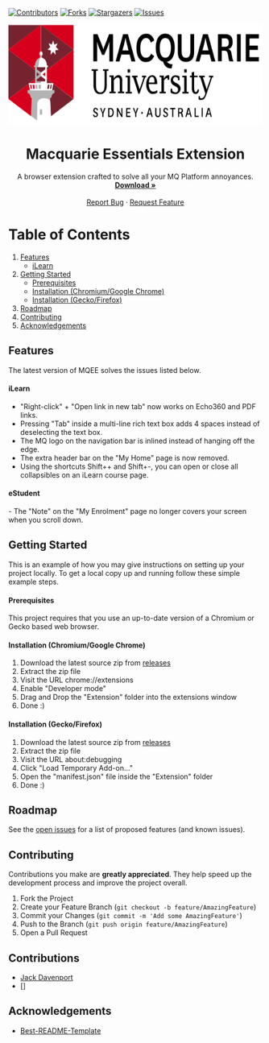 [![Contributors][contributors-shield]][contributors-url]
[![Forks][forks-shield]][forks-url]
[![Stargazers][stars-shield]][stars-url]
[![Issues][issues-shield]][issues-url]



<p align="center">
    <a href="https://github.com/KabirAcharya/MQEE">
        <img src="/MQ.svg" alt="Logo" width="100%" height="200">
    </a>
</p>

<h1 align="center">Macquarie Essentials Extension</h1>

<p align="center">
    A browser extension crafted to solve all your MQ Platform annoyances.
    <br />
    <a href="https://github.com/KabirAcharya/MQEE/releases"><strong>Download »</strong></a>
    <br />
    <br />
    <a href="https://github.com/KabirAcharya/MQEE/issues">Report Bug</a>
    ·
    <a href="https://github.com/KabirAcharya/MQEE/issues">Request Feature</a>
</p>

<h1>Table of Contents</h1>
<ol>
    <li>
        <a href="#features">Features</a>
        <ul>
            <li><a href="#ilearn">iLearn</a></li>
        </ul>
    </li>
    <li>
        <a href="#getting-started">Getting Started</a>
        <ul>
            <li><a href="#prerequisites">Prerequisites</a></li>
            <li><a href="#installation-chromiumgoogle-chrome">Installation (Chromium/Google Chrome)</a></li>
            <li><a href="#installation-geckofirefox">Installation (Gecko/Firefox)</a></li>
        </ul>
    </li>
    <li><a href="#roadmap">Roadmap</a></li>
    <li><a href="#contributing">Contributing</a></li>
    <li><a href="#acknowledgements">Acknowledgements</a></li>
</ol>





## Features

The latest version of MQEE solves the issues listed below.

<h4>iLearn</h4>

- "Right-click" + "Open link in new tab" now works on Echo360 and PDF links.
- Pressing "Tab" inside a multi-line rich text box adds 4 spaces instead of deselecting the text box.
- The MQ logo on the navigation bar is inlined instead of hanging off the edge.
- The extra header bar on the "My Home" page is now removed.
- Using the shortcuts Shift++ and Shift+-, you can open or close all collapsibles on an iLearn course page.

<h4>eStudent</h4>
- The "Note" on the "My Enrolment" page no longer covers your screen when you scroll down.

## Getting Started

This is an example of how you may give instructions on setting up your project locally.
To get a local copy up and running follow these simple example steps.

<h4>Prerequisites</h4>

This project requires that you use an up-to-date version of a Chromium or Gecko based web browser.

<h4>Installation (Chromium/Google Chrome)</h4>

1. Download the latest source zip from [releases][releases-url]
2. Extract the zip file
3. Visit the URL chrome://extensions
4. Enable "Developer mode"
5. Drag and Drop the "Extension" folder into the extensions window
6. Done :)

<h4>Installation (Gecko/Firefox)</h4>

1. Download the latest source zip from [releases][releases-url]
2. Extract the zip file
3. Visit the URL about:debugging
4. Click "Load Temporary Add-on..."
5. Open the "manifest.json" file inside the "Extension" folder
6. Done :)



## Roadmap

See the [open issues](https://github.com/KabirAcharya/MQEE/issues) for a list of proposed features (and known issues).



## Contributing

Contributions you make are **greatly appreciated**. They help speed up the development process and improve the project overall.

1. Fork the Project
2. Create your Feature Branch (`git checkout -b feature/AmazingFeature`)
3. Commit your Changes (`git commit -m 'Add some AmazingFeature'`)
4. Push to the Branch (`git push origin feature/AmazingFeature`)
5. Open a Pull Request

## Contributions
* [Jack Davenport](https://github.com/Romejanic)
* []

## Acknowledgements
* [Best-README-Template](https://github.com/othneildrew/Best-README-Template)




[contributors-shield]: https://img.shields.io/github/contributors/KabirAcharya/MQEE.svg?style=for-the-badge
[contributors-url]: https://github.com/KabirAcharya/MQEE/graphs/contributors
[forks-shield]: https://img.shields.io/github/forks/KabirAcharya/MQEE.svg?style=for-the-badge
[forks-url]: https://github.com/KabirAcharya/MQEE/network/members
[stars-shield]: https://img.shields.io/github/stars/KabirAcharya/MQEE.svg?style=for-the-badge
[stars-url]: https://github.com/KabirAcharya/MQEE/stargazers
[issues-shield]: https://img.shields.io/github/issues/KabirAcharya/MQEE.svg?style=for-the-badge
[issues-url]: https://github.com/KabirAcharya/MQEE/issues
[ releases-url ]: https://github.com/KabirAcharya/MQEE/releases
